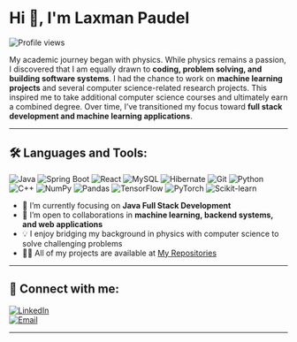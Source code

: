 
# Hi 👋, I'm Laxman Paudel  

![Profile views](https://komarev.com/ghpvc/?username=laxmanspaudel&label=Profile%20views&color=0e75b6&style=flat)

My academic journey began with physics. While physics remains a passion, I discovered that I am equally drawn to **coding, problem solving, and building software systems**. I had the chance to work on **machine learning projects** and several computer science-related research projects. This inspired me to take additional computer science courses and ultimately earn a combined degree. Over time, I’ve transitioned my focus toward **full stack development and machine learning applications**.   

---
## 🛠️ Languages and Tools:
![Java](https://img.shields.io/badge/Java-red?logo=java&logoColor=white)
![Spring Boot](https://img.shields.io/badge/SpringBoot-green?logo=springboot&logoColor=white)
![React](https://img.shields.io/badge/React-blue?logo=react&logoColor=white)
![MySQL](https://img.shields.io/badge/MySQL-orange?logo=mysql&logoColor=white)
![Hibernate](https://img.shields.io/badge/Hibernate-brown?logo=hibernate&logoColor=white)
![Git](https://img.shields.io/badge/Git-black?logo=git&logoColor=orange)
![Python](https://img.shields.io/badge/Python-yellow?logo=python&logoColor=white)
![C++](https://img.shields.io/badge/C++-blue?logo=cplusplus&logoColor=white)
![NumPy](https://img.shields.io/badge/NumPy-lightblue?logo=numpy&logoColor=white)
![Pandas](https://img.shields.io/badge/Pandas-purple?logo=pandas&logoColor=white)
![TensorFlow](https://img.shields.io/badge/TensorFlow-orange?logo=tensorflow&logoColor=white)
![PyTorch](https://img.shields.io/badge/PyTorch-red?logo=pytorch&logoColor=white)
![Scikit-learn](https://img.shields.io/badge/Scikit--learn-blue?logo=scikitlearn&logoColor=white)

- 🌱 I’m currently focusing on **Java Full Stack Development**  
- 🤝 I’m open to collaborations in **machine learning, backend systems, and web applications**  
- 💡 I enjoy bridging my background in physics with computer science to solve challenging problems
- 👨‍💻 All of my projects are available at [My Repositories](https://github.com/lspaudel?tab=repositories)  

---

## 🚀 Connect with me:
[![LinkedIn](https://img.shields.io/badge/LinkedIn-blue?logo=linkedin&logoColor=white)](https://linkedin.com/#)  
[![Email](https://img.shields.io/badge/Gmail-red?logo=gmail&logoColor=white)](mailto:laxmansharmapaudel@gmail.com)

---
